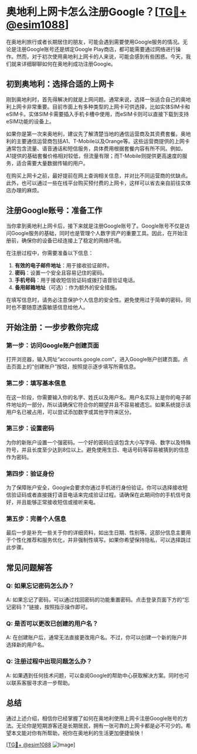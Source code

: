 # 奥地利上网卡怎么注册Google？[[TG💪+ @esim1088](https://t.me/s/esim1088)]

在奥地利旅行或者长期居住的朋友，可能会遇到需要使用Google服务的情况。无论是注册Google账号还是绑定Google Play商店，都可能需要通过网络进行操作。然而，对于初次使用奥地利上网卡的人来说，可能会感到有些困惑。今天，我们就来详细聊聊如何在奥地利成功注册Google。

## 初到奥地利：选择合适的上网卡

刚到奥地利时，首先得解决的就是上网问题。通常来说，选择一张适合自己的奥地利上网卡非常重要。目前市面上有多种类型的上网卡可供选择，比如实体SIM卡和eSIM卡。实体SIM卡需要插入手机卡槽中使用，而eSIM卡则可以直接下载到支持eSIM功能的设备上。

如果你是第一次来奥地利，建议先了解清楚当地的通信运营商及其资费套餐。奥地利的主要通信运营商包括A1、T-Mobile以及Orange等。这些运营商提供的上网卡通常包含流量、语音通话和短信服务，具体费用根据套餐内容有所不同。例如，A1提供的基础套餐价格相对较低，但流量有限；而T-Mobile则提供更高速度的服务，适合需要大量数据传输的用户。

在购买上网卡之前，最好提前在网上查询相关信息，并对比不同运营商的优缺点。此外，也可以通过一些在线平台购买预付费的上网卡，这样可以省去亲自前往实体店办理的麻烦。

## 注册Google账号：准备工作

当你拿到奥地利上网卡后，接下来就是注册Google账号了。Google账号不仅是访问Google服务的基础，同时也是管理个人数字资产的重要工具。因此，在开始注册前，确保你的设备已经连接上了稳定的网络环境。

在注册过程中，你需要准备以下信息：
1. **有效的电子邮件地址**：用于接收验证邮件。
2. **密码**：设置一个安全且容易记住的密码。
3. **手机号码**：用于接收短信验证码或拨打语音验证电话。
4. **备用邮箱地址**（可选）：作为额外的安全措施。

在填写信息时，请务必注意保护个人信息的安全性。避免使用过于简单的密码，同时也不要随意透露敏感信息给他人。

## 开始注册：一步步教你完成

### 第一步：访问Google账户创建页面

打开浏览器，输入网址“accounts.google.com”，进入Google账户创建页面。点击页面上的“创建账户”按钮，按照提示逐步填写所需信息。

### 第二步：填写基本信息

在这一阶段，你需要输入你的名字、姓氏以及用户名。用户名实际上是你的电子邮件地址的一部分，所以请确保它符合你的期望并且不容易被遗忘。如果系统提示该用户名已被占用，可以尝试添加数字或其他字符来区分。

### 第三步：设置密码

为你的新账户设置一个强密码。一个好的密码应该包含大小写字母、数字以及特殊符号，并且长度至少达到8位以上。避免使用生日、电话号码等容易被猜到的信息作为密码。

### 第四步：验证身份

为了保障账户安全，Google会要求你通过手机进行身份验证。你可以选择接收短信验证码或者直接拨打语音电话来完成验证过程。请确保在此期间你的手机信号良好，并且能够正常接收短信或接听来电。

### 第五步：完善个人信息

最后一步是补充一些关于你的详细资料，如出生日期、性别等。这部分信息主要用于个性化推荐和服务优化，并非强制性填写。如果你希望保持隐私，可以选择跳过此步骤。

## 常见问题解答

### Q: 如果忘记密码怎么办？
A: 如果忘记了密码，可以通过找回密码的功能重置密码。点击登录页面下方的“忘记密码？”链接，按照指示操作即可。

### Q: 是否可以更改已创建的用户名？
A: 在创建账户后，通常无法直接更改用户名。不过，你可以创建一个新的账户并选择新的用户名。

### Q: 注册过程中出现问题怎么办？
A: 如果遇到任何技术问题，可以查阅Google的帮助中心获取解决方案。同时也可以联系客服寻求进一步帮助。

## 总结

通过上述介绍，相信你已经掌握了如何在奥地利使用上网卡注册Google账号的方法。无论你是短期游客还是长期居民，拥有一张可靠的上网卡都是必不可少的。希望本文能对你有所帮助，祝你在奥地利的生活更加便捷愉快！

[[TG💪+ @esim1088](https://t.me/s/esim1088) ![Image](https://i.postimg.cc/4NQfJmqS/Snipaste-2025-05-13-00-14-12.png)]